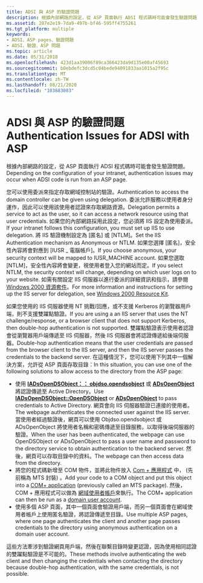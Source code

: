 ```yaml
---
title: ADSI 與 ASP 的驗證問題
description: 根據內部網路的設定，從 ASP 頁面執行 ADSI 程式碼時可能會發生驗證問題。
ms.assetid: 287e2e19-7da9-497b-bf46-595ff4755261
ms.tgt_platform: multiple
keywords:
- ADSI、ASP pages、驗證問題
- ADSI、驗證、ASP 問題
ms.topic: article
ms.date: 05/31/2018
ms.openlocfilehash: 423d1aa39006f89ca366423da9d135e00af45693
ms.sourcegitcommit: b0ebdefc3dcd5c04bede94091833aa1015a2f95c
ms.translationtype: MT
ms.contentlocale: zh-TW
ms.lasthandoff: 08/21/2020
ms.locfileid: "103683083"
---
```

# <a name="authentication-issues-for-adsi-with-asp"></a><span data-ttu-id="5c6fe-105">ADSI 與 ASP 的驗證問題</span><span class="sxs-lookup"><span data-stu-id="5c6fe-105">Authentication Issues for ADSI with ASP</span></span>

<span data-ttu-id="5c6fe-106">根據內部網路的設定，從 ASP 頁面執行 ADSI 程式碼時可能會發生驗證問題。</span><span class="sxs-lookup"><span data-stu-id="5c6fe-106">Depending on the configuration of your intranet, authentication issues may occur when ADSI code is run from an ASP page.</span></span>

<span data-ttu-id="5c6fe-107">您可以使用委派來指定存取網域控制站的驗證。</span><span class="sxs-lookup"><span data-stu-id="5c6fe-107">Authentication to access the domain controller can be given using delegation.</span></span> <span data-ttu-id="5c6fe-108">委派允許服務以使用者身分運作，因此可以使用該使用者認證來存取網路資源。</span><span class="sxs-lookup"><span data-stu-id="5c6fe-108">Delegation permits a service to act as the user, so it can access a network resource using that user credentials.</span></span> <span data-ttu-id="5c6fe-109">如果您的內部網路採用此設定，您必須將 IIS 設定為使用委派。</span><span class="sxs-lookup"><span data-stu-id="5c6fe-109">If your intranet follows this configuration, you must set up IIS to use delegation.</span></span> <span data-ttu-id="5c6fe-110">將 IIS 驗證機制設定為 [匿名] 或 [NTLM]。</span><span class="sxs-lookup"><span data-stu-id="5c6fe-110">Set the IIS Authentication mechanism as Anonymous or NTLM.</span></span> <span data-ttu-id="5c6fe-111">如果您選擇 [匿名]，安全性內容將會對應到 [IUSR \_ 電腦帳戶]。</span><span class="sxs-lookup"><span data-stu-id="5c6fe-111">If you choose anonymous, your security context will be mapped to IUSR\_MACHINE account.</span></span> <span data-ttu-id="5c6fe-112">如果您選取 [NTLM]，安全性內容將會變更，視使用者登入您的網站而定。</span><span class="sxs-lookup"><span data-stu-id="5c6fe-112">If you select NTLM, the security context will change, depending on which user logs on to your website.</span></span> <span data-ttu-id="5c6fe-113">如需有關設定 IIS 伺服器以進行委派的詳細資訊和指示，請參閱 [Windows 2000 資源套件](https://support.microsoft.com/kb/927229)。</span><span class="sxs-lookup"><span data-stu-id="5c6fe-113">For more information and instructions for setting up the IIS server for delegation, see [Windows 2000 Resource Kit](https://support.microsoft.com/kb/927229).</span></span>

<span data-ttu-id="5c6fe-114">如果您使用的 IIS 伺服器使用 NT 挑戰/回應，或不支援 Kerberos 的瀏覽器用戶端，則不支援雙躍點驗證。</span><span class="sxs-lookup"><span data-stu-id="5c6fe-114">If you are using a an IIS server that uses the NT challenge/response, or a browser client that does not support Kerberos, then double-hop authentication is not supported.</span></span> <span data-ttu-id="5c6fe-115">雙躍點驗證表示使用者認證會從瀏覽器用戶端傳遞至 IIS 伺服器，然後 IIS 伺服器會將認證傳遞給後端伺服器。</span><span class="sxs-lookup"><span data-stu-id="5c6fe-115">Double-hop authentication means that the user credentials are passed from the browser client to the IIS server, and then the IIS server passes the credentials to the backend server.</span></span> <span data-ttu-id="5c6fe-116">在這種情況下，您可以使用下列其中一個解決方案，允許從 ASP 頁面存取目錄：</span><span class="sxs-lookup"><span data-stu-id="5c6fe-116">In this situation, you can use one of the following solutions to allow access to the directory from the ASP page:</span></span>

-   <span data-ttu-id="5c6fe-117">使用 [**IADsOpenDSObject：： objdso.opendsobject**](/windows/desktop/api/Iads/nf-iads-iadsopendsobject-opendsobject) 或 [**ADsOpenObject**](binding-with-adsopenobject-and-iadsopendsobject-opendsobject.md) 將認證傳遞至 Active Directory。</span><span class="sxs-lookup"><span data-stu-id="5c6fe-117">Use [**IADsOpenDSObject::OpenDSObject**](/windows/desktop/api/Iads/nf-iads-iadsopendsobject-opendsobject) or [**ADsOpenObject**](binding-with-adsopenobject-and-iadsopendsobject-opendsobject.md) to pass credentials to Active Directory.</span></span> <span data-ttu-id="5c6fe-118">網頁會向 IIS 伺服器驗證已連接的使用者。</span><span class="sxs-lookup"><span data-stu-id="5c6fe-118">The webpage authenticates the connected user against the IIS server.</span></span> <span data-ttu-id="5c6fe-119">當使用者經過驗證後，網頁可以使用 Objdso.opendsobject 或 ADsOpenObject 將使用者名稱和密碼傳遞至目錄服務，以取得後端伺服器的驗證。</span><span class="sxs-lookup"><span data-stu-id="5c6fe-119">When the user has been authenticated, the webpage can use OpenDSObject or ADsOpenObject to pass a user name and password to the directory service to obtain authentication to the backend server.</span></span> <span data-ttu-id="5c6fe-120">然後，網頁可以存取目錄中的資料。</span><span class="sxs-lookup"><span data-stu-id="5c6fe-120">The webpage can then access data from the directory.</span></span>
-   <span data-ttu-id="5c6fe-121">將您的程式碼新增至 COM 物件，並將此物件放入 [Com + 應用程式](../cossdk/com--application-overview.md) 中， (先前稱為 MTS 封裝) 。</span><span class="sxs-lookup"><span data-stu-id="5c6fe-121">Add your code to a COM object and put this object into a [COM+ application](../cossdk/com--application-overview.md) (previously called an MTS package).</span></span> <span data-ttu-id="5c6fe-122">然後，COM + 應用程式可以做為 [網域使用者帳戶](/windows/desktop/AD/domain-user-accounts)來執行。</span><span class="sxs-lookup"><span data-stu-id="5c6fe-122">The COM+ application can then be run as a [domain user account](/windows/desktop/AD/domain-user-accounts).</span></span>
-   <span data-ttu-id="5c6fe-123">使用多個 ASP 頁面，其中一個頁面會驗證用戶端，而另一個頁面會在網域使用者帳戶上使用匿名驗證，將認證傳遞至目錄。</span><span class="sxs-lookup"><span data-stu-id="5c6fe-123">Use multiple ASP pages, where one page authenticates the client and another page passes credentials to the directory using anonymous authentication on a domain user account.</span></span>

<span data-ttu-id="5c6fe-124">這些方法牽涉到驗證網頁用戶端，然後在聯繫目錄時變更認證，因為使用相同認證的雙躍點驗證是不可能的。</span><span class="sxs-lookup"><span data-stu-id="5c6fe-124">These methods involve authenticating the web client and then changing the credentials when contacting the directory because double-hop authentication, with the same credentials, is not possible.</span></span>

 

 